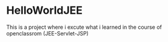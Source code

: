 # HelloWorldJEE
This is a project where i excute what i learned in the course of openclassrom (JEE-Servlet-JSP)